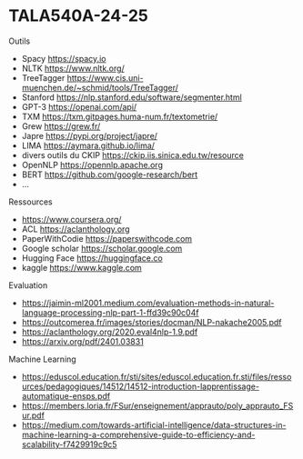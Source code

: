 # TALA540A-24-25

Outils
- Spacy https://spacy.io
- NLTK https://www.nltk.org/
- TreeTagger https://www.cis.uni-muenchen.de/~schmid/tools/TreeTagger/
- Stanford https://nlp.stanford.edu/software/segmenter.html
- GPT-3 https://openai.com/api/
- TXM https://txm.gitpages.huma-num.fr/textometrie/
- Grew https://grew.fr/
- Japre https://pypi.org/project/japre/
- LIMA https://aymara.github.io/lima/
- divers outils du CKIP https://ckip.iis.sinica.edu.tw/resource
- OpenNLP https://opennlp.apache.org
- BERT https://github.com/google-research/bert
- ...

Ressources
- https://www.coursera.org/
- ACL https://aclanthology.org
- PaperWithCodie https://paperswithcode.com
- Google scholar https://scholar.google.com 
- Hugging Face https://huggingface.co
- kaggle https://www.kaggle.com

Evaluation
- https://jaimin-ml2001.medium.com/evaluation-methods-in-natural-language-processing-nlp-part-1-ffd39c90c04f
- https://outcomerea.fr/images/stories/docman/NLP-nakache2005.pdf
- https://aclanthology.org/2020.eval4nlp-1.9.pdf
- https://arxiv.org/pdf/2401.03831

Machine Learning 
- https://eduscol.education.fr/sti/sites/eduscol.education.fr.sti/files/ressources/pedagogiques/14512/14512-introduction-lapprentissage-automatique-ensps.pdf
- https://members.loria.fr/FSur/enseignement/apprauto/poly_apprauto_FSur.pdf
- https://medium.com/towards-artificial-intelligence/data-structures-in-machine-learning-a-comprehensive-guide-to-efficiency-and-scalability-f7429919c9c5




